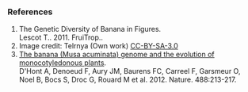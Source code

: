 ### References

1.  The Genetic Diversity of Banana in Figures.\
    Lescot T.. 2011. FruiTrop..
2.  Image credit: Telrnya (Own work) [CC-BY-SA-3.0](http://creativecommons.org/licenses/by-sa/3.0)
3.  [The banana (Musa acuminata) genome and the evolution of
    monocotyledonous
    plants](http://europepmc.org/abstract/MED/22801500).\
    D\'Hont A, Denoeud F, Aury JM, Baurens FC, Carreel F, Garsmeur O,
    Noel B, Bocs S, Droc G, Rouard M et al. 2012. Nature. 488:213-217.
